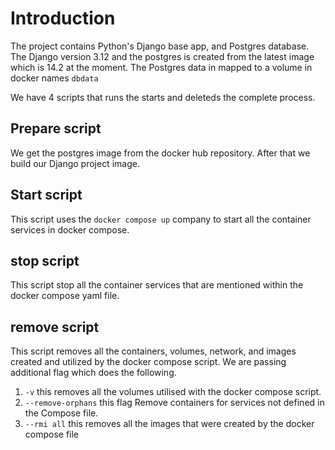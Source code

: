 # Introduction
The project contains Python's Django base app, and Postgres database. The Django version 3.12 and the postgres is created from the latest image which is 14.2 at the moment. The Postgres data in mapped to a volume in docker names `dbdata`

We have 4 scripts that runs the starts and deleteds the complete process.

## Prepare script
We get the postgres image from the docker hub repository. After that we build our Django project image.

## Start script
This script uses the `docker compose up` company to start all the container services in docker compose.

## stop script
This script stop all the container services that are mentioned within the docker compose yaml file.

## remove script
This script removes all the containers, volumes, network, and images created and utilized by the docker compose script. We are passing additional flag which does the following.
1. `-v` this removes all the volumes utilised with the docker compose script.
2. `--remove-orphans` this flag Remove containers for services not defined in the Compose file.
3. `--rmi all` this removes all the images that were created by the docker compose file